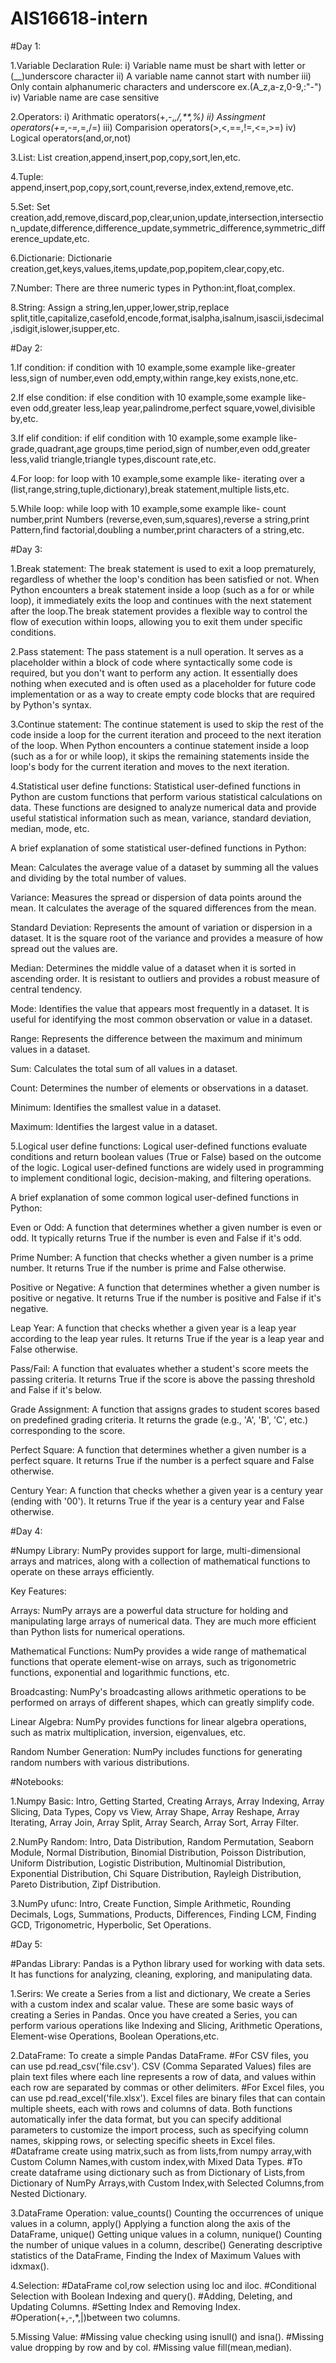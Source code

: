 # AIS16618-intern
#Day 1:

1.Variable Declaration Rule:
i) Variable name must be shart with letter or (__)underscore character 
ii) A variable name cannot start with number 
iii) Only contain alphanumeric characters and underscore ex.(A_z,a-z,0-9,:"-") 
iv) Variable name are case sensitive

2.Operators: 
i) Arithmatic operators(+,-,*,/,**,%)
ii) Assingment operators(+=,-=,*=,/=)
iii) Comparision operators(>,<,==,!=,<=,>=)
iv) Logical operators(and,or,not)

3.List: List creation,append,insert,pop,copy,sort,len,etc.

4.Tuple: append,insert,pop,copy,sort,count,reverse,index,extend,remove,etc.

5.Set: Set creation,add,remove,discard,pop,clear,union,update,intersection,intersection_update,difference,difference_update,symmetric_difference,symmetric_difference_update,etc.

6.Dictionarie: Dictionarie creation,get,keys,values,items,update,pop,popitem,clear,copy,etc.

7.Number: There are three numeric types in Python:int,float,complex.

8.String: Assign a string,len,upper,lower,strip,replace split,title,capitalize,casefold,encode,format,isalpha,isalnum,isascii,isdecimal,isdigit,islower,isupper,etc.

#Day 2:

1.If condition: if condition with 10 example,some example like-greater less,sign of number,even odd,empty,within range,key exists,none,etc.

2.If else condition: if else condition with 10 example,some example like- even odd,greater less,leap year,palindrome,perfect square,vowel,divisible by,etc.

3.If elif condition: if elif condition with 10 example,some example like- grade,quadrant,age groups,time period,sign of number,even odd,greater less,valid triangle,triangle types,discount rate,etc.

4.For loop: for loop with 10 example,some example like- iterating over a (list,range,string,tuple,dictionary),break statement,multiple lists,etc.

5.While loop: while loop with 10 example,some example like- count number,print Numbers (reverse,even,sum,squares),reverse a string,print Pattern,find factorial,doubling a number,print characters of a string,etc.

#Day 3:

1.Break statement: The break statement is used to exit a loop prematurely, regardless of whether the loop's condition has been satisfied or not. When Python encounters a break statement inside a loop (such as a for or while loop), it immediately exits the loop and continues with the next statement after the loop.The break statement provides a flexible way to control the flow of execution within loops, allowing you to exit them under specific conditions.

2.Pass statement: The pass statement is a null operation. It serves as a placeholder within a block of code where syntactically some code is required, but you don't want to perform any action. It essentially does nothing when executed and is often used as a placeholder for future code implementation or as a way to create empty code blocks that are required by Python's syntax.

3.Continue statement: The continue statement is used to skip the rest of the code inside a loop for the current iteration and proceed to the next iteration of the loop. When Python encounters a continue statement inside a loop (such as a for or while loop), it skips the remaining statements inside the loop's body for the current iteration and moves to the next iteration.

4.Statistical user define functions: Statistical user-defined functions in Python are custom functions that perform various statistical calculations on data. These functions are designed to analyze numerical data and provide useful statistical information such as mean, variance, standard deviation, median, mode, etc. 

A brief explanation of some statistical user-defined functions in Python:

Mean: Calculates the average value of a dataset by summing all the values and dividing by the total number of values.

Variance: Measures the spread or dispersion of data points around the mean. It calculates the average of the squared differences from the mean.

Standard Deviation: Represents the amount of variation or dispersion in a dataset. It is the square root of the variance and provides a measure of how spread out the values are.

Median: Determines the middle value of a dataset when it is sorted in ascending order. It is resistant to outliers and provides a robust measure of central tendency.

Mode: Identifies the value that appears most frequently in a dataset. It is useful for identifying the most common observation or value in a dataset.

Range: Represents the difference between the maximum and minimum values in a dataset. 

Sum: Calculates the total sum of all values in a dataset.

Count: Determines the number of elements or observations in a dataset.

Minimum: Identifies the smallest value in a dataset.

Maximum: Identifies the largest value in a dataset.

5.Logical user define functions: Logical user-defined functions evaluate conditions and return boolean values (True or False) based on the outcome of the logic. Logical user-defined functions are widely used in programming to implement conditional logic, decision-making, and filtering operations.

A brief explanation of some common logical user-defined functions in Python:

Even or Odd: A function that determines whether a given number is even or odd. It typically returns True if the number is even and False if it's odd.

Prime Number: A function that checks whether a given number is a prime number. It returns True if the number is prime and False otherwise.

Positive or Negative: A function that determines whether a given number is positive or negative. It returns True if the number is positive and False if it's negative.

Leap Year: A function that checks whether a given year is a leap year according to the leap year rules. It returns True if the year is a leap year and False otherwise.

Pass/Fail: A function that evaluates whether a student's score meets the passing criteria. It returns True if the score is above the passing threshold and False if it's below.

Grade Assignment: A function that assigns grades to student scores based on predefined grading criteria. It returns the grade (e.g., 'A', 'B', 'C', etc.) corresponding to the score.

Perfect Square: A function that determines whether a given number is a perfect square. It returns True if the number is a perfect square and False otherwise.

Century Year: A function that checks whether a given year is a century year (ending with '00'). It returns True if the year is a century year and False otherwise.

#Day 4:

#Numpy Library: NumPy provides support for large, multi-dimensional arrays and matrices, along with a collection of mathematical functions to operate on these arrays efficiently.

Key Features:

Arrays: NumPy arrays are a powerful data structure for holding and manipulating large arrays of numerical data. They are much more efficient than Python lists for numerical operations.

Mathematical Functions: NumPy provides a wide range of mathematical functions that operate element-wise on arrays, such as trigonometric functions, exponential and logarithmic functions, etc.

Broadcasting: NumPy's broadcasting allows arithmetic operations to be performed on arrays of different shapes, which can greatly simplify code.

Linear Algebra: NumPy provides functions for linear algebra operations, such as matrix multiplication, inversion, eigenvalues, etc.

Random Number Generation: NumPy includes functions for generating random numbers with various distributions.

#Notebooks:

1.Numpy Basic: Intro, Getting Started, Creating Arrays, Array Indexing, Array Slicing, Data Types, Copy vs View, Array Shape, Array Reshape, Array Iterating, Array Join, Array Split, Array Search, Array Sort, Array Filter.

2.NumPy Random: Intro, Data Distribution, Random Permutation, Seaborn Module, Normal Distribution, Binomial Distribution, Poisson Distribution, Uniform Distribution, Logistic Distribution, Multinomial Distribution, Exponential Distribution, Chi Square Distribution, Rayleigh Distribution, Pareto Distribution, Zipf Distribution.

3.NumPy ufunc: Intro, Create Function, Simple Arithmetic, Rounding Decimals, Logs, Summations, Products, Differences, Finding LCM, Finding GCD, Trigonometric, Hyperbolic, Set Operations.

#Day 5:

#Pandas Library: Pandas is a Python library used for working with data sets. It has functions for analyzing, cleaning, exploring, and manipulating data.

1.Serirs: We create a Series from a list and dictionary, We create a Series with a custom index and scalar value. These are some basic ways of creating a Series in Pandas. Once you have created a Series, you can perform various operations like Indexing and Slicing, Arithmetic Operations, Element-wise Operations, Boolean Operations,etc.

2.DataFrame: To create a simple Pandas DataFrame. #For CSV files, you can use pd.read_csv('file.csv'). CSV (Comma Separated Values) files are plain text files where each line represents a row of data, and values within each row are separated by commas or other delimiters. #For Excel files, you can use pd.read_excel('file.xlsx'). Excel files are binary files that can contain multiple sheets, each with rows and columns of data. Both functions automatically infer the data format, but you can specify additional parameters to customize the import process, such as specifying column names, skipping rows, or selecting specific sheets in Excel files. #Dataframe create using matrix,such as from lists,from numpy array,with Custom Column Names,with custom index,with Mixed Data Types. #To create dataframe using dictionary such as from Dictionary of Lists,from Dictionary of NumPy Arrays,with Custom Index,with Selected Columns,from Nested Dictionary.

3.DataFrame Operation: value_counts() Counting the occurrences of unique values in a column, apply() Applying a function along the axis of the DataFrame, unique() Getting unique values in a column, nunique() Counting the number of unique values in a column, describe() Generating descriptive statistics of the DataFrame, Finding the Index of Maximum Values with idxmax().

4.Selection: #DataFrame col,row selection using loc and iloc. #Conditional Selection with Boolean Indexing and query(). #Adding, Deleting, and Updating Columns. #Setting Index and Removing Index. #Operation(+,-,*,|)between two columns.

5.Missing Value: #Missing value checking using isnull() and isna(). #Missing value dropping by row and by col. #Missing value fill(mean,median).




